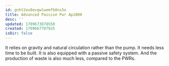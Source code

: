 ```yaml
---
id: gnht2eu8evqwlwemfb0ns5o
title: Advanced Passive Pwr Ap1000
desc: ''
updated: 1709673878550
created: 1709667707925
isDir: false
---
```

It relies on gravity and natural circulation rather than the pump. It needs less time to be built. It is also equipped with a passive safety system. And the production of waste is also much less, compared to the PWRs.

